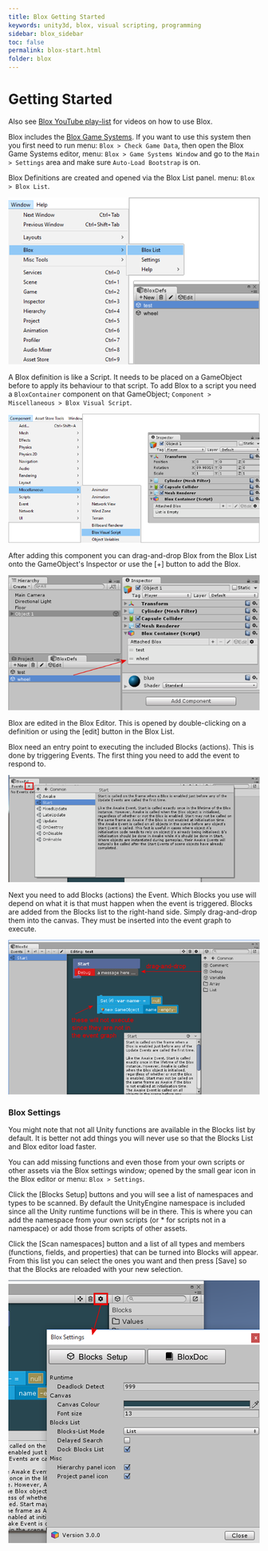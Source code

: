 ```yaml
---
title: Blox Getting Started
keywords: unity3d, blox, visual scripting, programming
sidebar: blox_sidebar
toc: false
permalink: blox-start.html
folder: blox
---
```


Getting Started
===============

Also see [Blox YouTube play-list](https://www.youtube.com/playlist?list=PLuaBtUXEKcdLEhNpwuBnUQxfKYJHS6PcK) for videos on how to use Blox.

Blox includes the [Blox Game Systems](blox-scenes.html). If you want to use this system then you first need to run menu: `Blox > Check Game Data`, then open the Blox Game Systems editor, menu: `Blox > Game Systems Window` and go to the `Main > Settings` area and make sure `Auto-Load Bootstrap` is on.

Blox Definitions are created and opened via the Blox List panel. menu: `Blox > Blox List`.

![](img/blox/09.png)

A Blox definition is like a Script. It needs to be placed on a GameObject before to apply its behaviour to that script. To add Blox to a script you need a `BloxContainer` component on that GameObject; `Component > Miscellaneous > Blox Visual Script`.

![](img/blox/10.png)

After adding this component you can drag-and-drop Blox from the Blox List onto the GameObject's Inspector or use the [+] button to add the Blox.

![](img/blox/11.png)

Blox are edited in the Blox Editor. This is opened by double-clicking on a definition or using the [edit] button in the Blox List.

Blox need an entry point to executing the included Blocks (actions). This is done by triggering Events. The first thing you need to add the event to respond to.

![](img/blox/12.png)

Next you need to add Blocks (actions) the Event. Which Blocks you use will depend on what it is that must happen when the event is triggered. Blocks are added from the Blocks list to the right-hand side. Simply drag-and-drop them into the canvas. They must be inserted into the event graph to execute.

![](img/blox/13.png)

### Blox Settings

You might note that not all Unity functions are available in the Blocks list by default. It is better not add things you will never use so that the Blocks List and Blox editor load faster.

You can add missing functions and even those from your own scripts or other assets via the Blox settings window; opened by the small gear icon in the Blox editor or menu: `Blox > Settings`.

Click the [Blocks Setup] buttons and you will see a list of namespaces and types to be scanned. By default the UnityEngine namespace is included since all the Unity runtime functions will be in there. This is where you can add the namespace from your own scripts (or * for scripts not in a namespace) or add those from scripts of other assets.

Click the [Scan namespaces] button and a list of all types and members (functions, fields, and properties) that can be turned into Blocks will appear. From this list you can select the ones you want and then press [Save] so that the Blocks are reloaded with your new selection.

![](img/blox/14.png)
